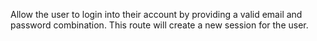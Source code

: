Allow the user to login into their account by providing a valid email and password combination. This route will create a new session for the user.